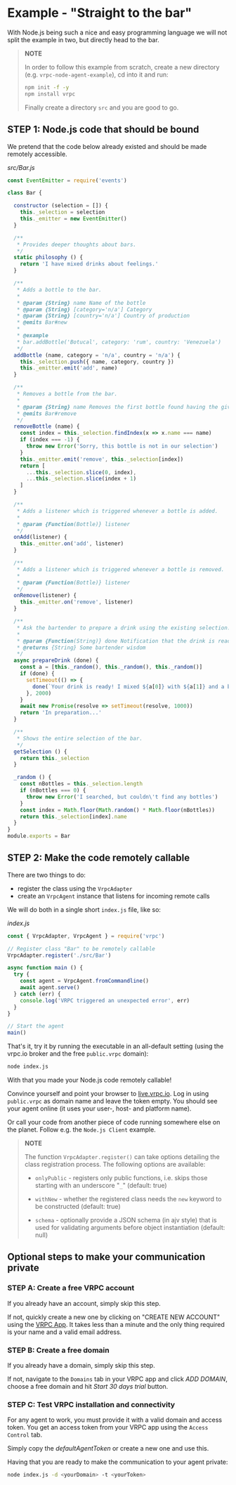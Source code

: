 # Example - "Straight to the bar"

With Node.js being such a nice and easy programming language we will not split
the example in two, but directly head to the bar.

> **NOTE**
>
> In order to follow this example from scratch, create a new directory (e.g.
> `vrpc-node-agent-example`), cd into it and run:
>
> ```bash
> npm init -f -y
> npm install vrpc
> ```
>
> Finally create a directory `src` and you are good to go.

## STEP 1: Node.js code that should be bound

We pretend that the code below already existed and should be made remotely
accessible.

*src/Bar.js*

```javascript
const EventEmitter = require('events')

class Bar {

  constructor (selection = []) {
    this._selection = selection
    this._emitter = new EventEmitter()
  }

  /**
   * Provides deeper thoughts about bars.
   */
  static philosophy () {
    return 'I have mixed drinks about feelings.'
  }

  /**
   * Adds a bottle to the bar.
   *
   * @param {String} name Name of the bottle
   * @param {String} [category='n/a'] Category
   * @param {String} [country='n/a'] Country of production
   * @emits Bar#new
   *
   * @example
   * bar.addBottle('Botucal', category: 'rum', country: 'Venezuela')
   */
  addBottle (name, category = 'n/a', country = 'n/a') {
    this._selection.push({ name, category, country })
    this._emitter.emit('add', name)
  }

  /**
   * Removes a bottle from the bar.
   *
   * @param {String} name Removes the first bottle found having the given name.
   * @emits Bar#remove
   */
  removeBottle (name) {
    const index = this._selection.findIndex(x => x.name === name)
    if (index === -1) {
      throw new Error('Sorry, this bottle is not in our selection')
    }
    this._emitter.emit('remove', this._selection[index])
    return [
      ...this._selection.slice(0, index),
      ...this._selection.slice(index + 1)
    ]
  }

  /**
   * Adds a listener which is triggered whenever a bottle is added.
   *
   * @param {Function(Bottle)} listener
   */
  onAdd(listener) {
    this._emitter.on('add', listener)
  }

  /**
   * Adds a listener which is triggered whenever a bottle is removed.
   *
   * @param {Function(Bottle)} listener
   */
  onRemove(listener) {
    this._emitter.on('remove', listener)
  }

  /**
   * Ask the bartender to prepare a drink using the existing selection.
   *
   * @param {Function(String)} done Notification that the drink is ready
   * @returns {String} Some bartender wisdom
   */
  async prepareDrink (done) {
    const a = [this._random(), this._random(), this._random()]
    if (done) {
      setTimeout(() => {
        done(`Your drink is ready! I mixed ${a[0]} with ${a[1]} and a bit of ${a[2]}.`)
      }, 2000)
    }
    await new Promise(resolve => setTimeout(resolve, 1000))
    return 'In preparation...'
  }

  /**
   * Shows the entire selection of the bar.
   */
  getSelection () {
    return this._selection
  }

  _random () {
    const nBottles = this._selection.length
    if (nBottles === 0) {
      throw new Error('I searched, but couldn\'t find any bottles')
    }
    const index = Math.floor(Math.random() * Math.floor(nBottles))
    return this._selection[index].name
  }
}
module.exports = Bar
```

## STEP 2: Make the code remotely callable

There are two things to do:

- register the class using the `VrpcAdapter`
- create an `VrpcAgent` instance that listens for incoming remote calls

We will do both in a single short `index.js` file, like so:

*index.js*

```javascript
const { VrpcAdapter, VrpcAgent } = require('vrpc')

// Register class "Bar" to be remotely callable
VrpcAdapter.register('./src/Bar')

async function main () {
  try {
    const agent = VrpcAgent.fromCommandline()
    await agent.serve()
  } catch (err) {
    console.log('VRPC triggered an unexpected error', err)
  }
}

// Start the agent
main()
```

That's it, try it by running the executable in an all-default setting (using the
vrpc.io broker and the free `public.vrpc` domain):

```bash
node index.js
```

With that you made your Node.js code remotely callable!

Convince yourself and point your browser to
[live.vrpc.io](https://live.vrpc.io). Log in using `public.vrpc` as domain name
and leave the token empty. You should see your agent online (it uses your user-,
host- and platform name).

Or call your code from another piece of code running somewhere else on the
planet. Follow e.g. the `Node.js Client` example.

> **NOTE**
>
> The function `VrpcAdapter.register()` can take options detailing
> the class registration process. The following options are available:
>
> - `onlyPublic` - registers only public functions, i.e. skips those starting with
>   an underscore "`_`"  (default: true)
>
> - `withNew` - whether the registered class needs the `new` keyword to be
>   constructed (default: true)
>
> - `schema` - optionally provide a JSON schema (in ajv style) that is used for
>   validating arguments before object instantiation (default: null)

## Optional steps to make your communication private

### STEP A: Create a free VRPC account

If you already have an account, simply skip this step.

If not, quickly create a new one by clicking on "CREATE NEW ACCOUNT" using the
[VRPC App](https://app.vrpc.io). It takes less than a minute and the only thing
required is your name and a valid email address.

### STEP B: Create a free domain

If you already have a domain, simply skip this step.

If not, navigate to the `Domains` tab in your VRPC app and click *ADD DOMAIN*,
choose a free domain and hit *Start 30 days trial* button.

### STEP C: Test VRPC installation and connectivity

For any agent to work, you must provide it with a valid domain and access
token. You get an access token from your VRPC app using the `Access Control` tab.

Simply copy the *defaultAgentToken* or create a new one and use this.

Having that you are ready to make the communication to your agent private:

```bash
node index.js -d <yourDomain> -t <yourToken>
```
